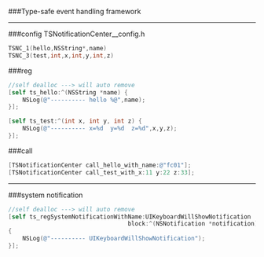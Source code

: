 ###Type-safe event handling framework

----

###config TSNotificationCenter__config.h
```objective-c 
TSNC_1(hello,NSString*,name)
TSNC_3(test,int,x,int,y,int,z)
```

###reg
```objective-c
//self dealloc ---> will auto remove
[self ts_hello:^(NSString *name) {
    NSLog(@"---------- hello %@",name);
}];

[self ts_test:^(int x, int y, int z) {
    NSLog(@"---------- x=%d  y=%d  z=%d",x,y,z);
}];
```

###call
```objective-c
[TSNotificationCenter call_hello_with_name:@"fc01"];
[TSNotificationCenter call_test_with_x:11 y:22 z:33];
```

----
    
###system notification
```objective-c
//self dealloc ---> will auto remove
[self ts_regSystemNotificationWithName:UIKeyboardWillShowNotification
                                  block:^(NSNotification *notification)
{
    NSLog(@"---------- UIKeyboardWillShowNotification");
}];
```
